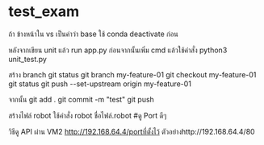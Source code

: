# test_exam

ถ้า ข้างหน้าใน vs เป็นคำว่า base ใช้ conda deactivate ก่อน

หลังจากเขียน unit แล้ว run app.py ก่อนจากนั้นเพิ่ม cmd แล้วใช้คำสั่ง python3 unit_test.py

  สร้าง branch
  git status 
  git branch my-feature-01
  git checkout  my-feature-01
  git status 
  git push --set-upstream origin my-feature-01   

จากนั้น 
  git add .
  git commit -m "test"
  git push

สร้างไฟล์ robot
ใช้คำสั่ง robot ชื่อไฟล์.robot #ดู Port ดีๆ

วิธีดู API ผ่าน VM2
http://192.168.64.4/portที่ตั้งไว้
ตัวอย่างhttp://192.168.64.4/80
